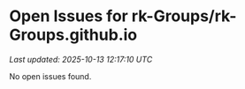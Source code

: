 # Open Issues for rk-Groups/rk-Groups.github.io

*Last updated: 2025-10-13 12:17:10 UTC*

No open issues found.
